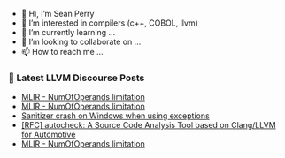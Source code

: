 - 👋 Hi, I’m Sean Perry
- 👀 I’m interested in compilers (c++, COBOL, llvm)
- 🌱 I’m currently learning ...
- 💞️ I’m looking to collaborate on ...
- 📫 How to reach me ...

<!---
s66perry/s66perry is a ✨ special ✨ repository because its `README.md` (this file) appears on your GitHub profile.
You can click the Preview link to take a look at your changes.
--->
### 📕 Latest LLVM Discourse Posts

<!-- DISCOURSE-LLVM:START -->
- [MLIR - NumOfOperands limitation](https://discourse.llvm.org/t/mlir-numofoperands-limitation/83362#post_8)
- [MLIR - NumOfOperands limitation](https://discourse.llvm.org/t/mlir-numofoperands-limitation/83362#post_7)
- [Sanitizer crash on Windows when using exceptions](https://discourse.llvm.org/t/sanitizer-crash-on-windows-when-using-exceptions/83093#post_2)
- [[RFC] autocheck: A Source Code Analysis Tool based on Clang/LLVM for Automotive](https://discourse.llvm.org/t/rfc-autocheck-a-source-code-analysis-tool-based-on-clang-llvm-for-automotive/76333#post_16)
- [MLIR - NumOfOperands limitation](https://discourse.llvm.org/t/mlir-numofoperands-limitation/83362#post_6)
<!-- DISCOURSE-LLVM:END -->
